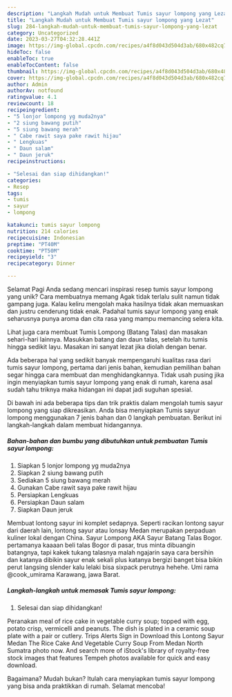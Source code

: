 ```yaml
---
description: "Langkah Mudah untuk Membuat Tumis sayur lompong yang Lezat"
title: "Langkah Mudah untuk Membuat Tumis sayur lompong yang Lezat"
slug: 284-langkah-mudah-untuk-membuat-tumis-sayur-lompong-yang-lezat
category: Uncategorized
date: 2023-03-27T04:32:28.441Z
image: https://img-global.cpcdn.com/recipes/a4f8d043d504d3ab/680x482cq70/tumis-sayur-lompong-foto-resep-utama.jpg
hideToc: false
enableToc: true
enableTocContent: false
thumbnail: https://img-global.cpcdn.com/recipes/a4f8d043d504d3ab/680x482cq70/tumis-sayur-lompong-foto-resep-utama.jpg
cover: https://img-global.cpcdn.com/recipes/a4f8d043d504d3ab/680x482cq70/tumis-sayur-lompong-foto-resep-utama.jpg
author: Admin
authorAv: notfound
ratingvalue: 4.1
reviewcount: 18
recipeingredient:
- "5 lonjor lompong yg muda2nya"
- "2 siung bawang putih"
- "5 siung bawang merah"
- " Cabe rawit saya pake rawit hijau"
- " Lengkuas"
- " Daun salam"
- " Daun jeruk"
recipeinstructions:

- "Selesai dan siap dihidangkan!"
categories:
- Resep
tags:
- tumis
- sayur
- lompong

katakunci: tumis sayur lompong 
nutrition: 214 calories
recipecuisine: Indonesian
preptime: "PT40M"
cooktime: "PT50M"
recipeyield: "3"
recipecategory: Dinner

---
```



Selamat Pagi Anda sedang mencari inspirasi resep tumis sayur lompong yang unik? Cara membuatnya memang Agak tidak terlalu sulit namun tidak gampang juga. Kalau keliru mengolah maka hasilnya tidak akan memuaskan dan justru cenderung tidak enak. Padahal tumis sayur lompong yang enak seharusnya punya aroma dan cita rasa yang mampu memancing selera kita.


Lihat juga cara membuat Tumis Lompong (Batang Talas) dan masakan sehari-hari lainnya. Masukkan batang dan daun talas, setelah itu tumis hingga sedikit layu. Masakan ini sanyat lezat jika diolah dengan benar.

Ada beberapa hal yang sedikit banyak mempengaruhi kualitas rasa dari tumis sayur lompong, pertama dari jenis bahan, kemudian pemilihan bahan segar hingga cara membuat dan menghidangkannya. Tidak usah pusing jika ingin menyiapkan tumis sayur lompong yang enak di rumah, karena asal sudah tahu triknya maka hidangan ini dapat jadi suguhan spesial.


Di bawah ini ada beberapa tips dan trik praktis dalam mengolah tumis sayur lompong yang siap dikreasikan. Anda bisa menyiapkan Tumis sayur lompong menggunakan 7 jenis bahan dan 0 langkah pembuatan. Berikut ini langkah-langkah dalam membuat hidangannya.

<!--inarticleads1-->

##### Bahan-bahan dan bumbu yang dibutuhkan untuk pembuatan Tumis sayur lompong:

1. Siapkan 5 lonjor lompong yg muda2nya
1. Siapkan 2 siung bawang putih
1. Sediakan 5 siung bawang merah
1. Gunakan  Cabe rawit saya pake rawit hijau
1. Persiapkan  Lengkuas
1. Persiapkan  Daun salam
1. Siapkan  Daun jeruk


Membuat lontong sayur ini komplet sedapnya. Seperti racikan lontong sayur dari daerah lain, lontong sayur atau lonsay Medan merupakan perpaduan kuliner lokal dengan China. Sayur Lompong AKA Sayur Batang Talas Bogor. pertamanya kaaaan beli talas Bogor di pasar, trus minta dibuangin batangnya, tapi kakek tukang talasnya malah ngajarin saya cara bersihin dan katanya dibikin sayur enak sekali plus katanya bergizi banget bisa bikin perut langsing slender kalu lelaki bisa sixpack perutnya hehehe. Umi rama @cook_umirama Karawang, jawa Barat. 

<!--inarticleads2-->

##### Langkah-langkah untuk memasak Tumis sayur lompong:


1. Selesai dan siap dihidangkan!

Peranakan meal of rice cake in vegetable curry soup; topped with egg, potato crisp, vermicelli and peanuts. The dish is plated in a ceramic soup plate with a pair or cutlery. Trips Alerts Sign in Download this Lontong Sayur Medan The Rice Cake And Vegetable Curry Soup From Medan North Sumatra photo now. And search more of iStock&#39;s library of royalty-free stock images that features Tempeh photos available for quick and easy download. 

Bagaimana? Mudah bukan? Itulah cara menyiapkan tumis sayur lompong yang bisa anda praktikkan di rumah. Selamat mencoba!

